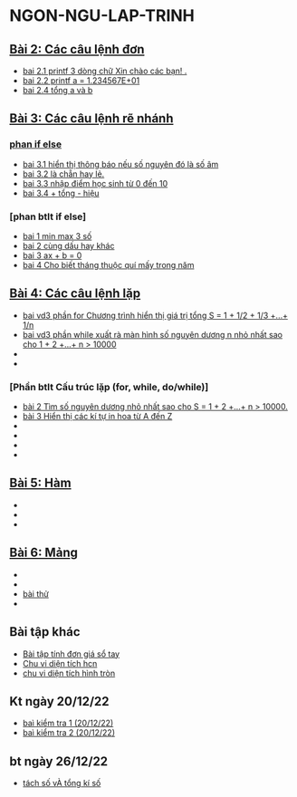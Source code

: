 # NGON-NGU-LAP-TRINH
## [Bài 2: Các câu lệnh đơn](https://hoctructuyencntt.github.io/NNLT/Bai02.html)
- [ bai 2.1 printf 3 dòng chữ Xin chào các bạn! .](https://www.jdoodle.com/embed/v0/5u8m)
- [ bai 2.2  printf a = 1.234567E+01](https://www.jdoodle.com/embed/v0/5u8q)
- [ bai 2.4  tổng  a và b](https://www.jdoodle.com/embed/v0/5v8e)
## [Bài 3: Các câu lệnh rẽ nhánh](https://hoctructuyencntt.github.io/NNLT/Bai03.html)
### [phan if else](https://hoctructuyencntt.github.io/NNLT/Bai03.html)
- [bai 3.1  hiển thị thông báo nếu số nguyên đó là số âm](https://www.jdoodle.com/embed/v0/5wqK)  
- [bai 3.2  là chẵn hay lẻ.](https://www.jdoodle.com/embed/v0/5Ax9)
- [bai 3.3 nhập điểm học sinh từ 0 đến 10 ](https://www.jdoodle.com/embed/v0/5AwZ)
- [bai 3.4  + tổng - hiệu](https://www.jdoodle.com/embed/v0/5Ayr )
### [phan btlt if else]
- [bai 1 min max 3 số](https://www.jdoodle.com/embed/v0/5B28)
- [bai 2 cùng dấu hay khác](https://www.jdoodle.com/embed/v0/5B22)
- [bai 3 ax + b = 0](https://www.jdoodle.com/embed/v0/5B2n)
- [bai 4 Cho biết tháng thuộc quí mấy trong năm ](https://www.jdoodle.com/embed/v0/5B2l)
## [Bài 4: Các câu lệnh lặp](https://hoctructuyencntt.github.io/NNLT/Bai04.html)
- [bai vd3 phần for Chương trình hiển thị giá trị tổng S = 1 + 1/2 + 1/3 +...+ 1/n](https://www.jdoodle.com/embed/v0/5F1Z)
- [bai vd3 phần while xuất rà màn hình số nguyên dương n nhỏ nhất sao cho 1 + 2 +...+ n > 10000](https://www.jdoodle.com/embed/v0/5G1Z)
- []()
- []()


### [Phần btlt Cấu trúc lặp (for, while, do/while)]
- [bài 2 Tìm số nguyên dương nhỏ nhất sao cho S = 1 + 2 +...+ n > 10000.](https://www.jdoodle.com/embed/v0/5FU9)
- [bài 3  Hiển thị các kí tự in hoa từ A đến Z](https://www.jdoodle.com/embed/v0/5FU2)
- []()
- []()
- []()
- []()

## [Bài 5: Hàm](https://hoctructuyencntt.github.io/NNLT/Bai05.html)
- []()
- []()
- []()
## [Bài 6: Mảng](https://hoctructuyencntt.github.io/NNLT/Bai06.html)
- []()
- []()
- [bài thử](https://www.jdoodle.com/a/5FUt)
- []()











## Bài tập khác
- [ Bài tập tính đơn giá sổ tay](https://www.jdoodle.com/embed/v0/5ydx)
- [ Chu vi diện tích hcn](https://www.jdoodle.com/embed/v0/5wfi)
- [ chu vi diện tích hình tròn](https://www.jdoodle.com/embed/v0/5wrx)
## Kt ngày 20/12/22
- [ baì kiểm tra 1 (20/12/22)](https://www.jdoodle.com/embed/v0/5F2e)
- [ baì kiểm tra 2 (20/12/22)](https://www.jdoodle.com/embed/v0/5F2p)
## bt ngày 26/12/22
- [tách số vÀ tổng kí số](https://www.jdoodle.com/a/5FUt)
